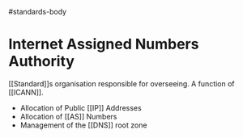 #standards-body
# Internet Assigned Numbers Authority
[[Standard]]s organisation responsible for overseeing. A function of [[ICANN]].
- Allocation of Public [[IP]] Addresses
- Allocation of [[AS]] Numbers
- Management of the [[DNS]] root zone